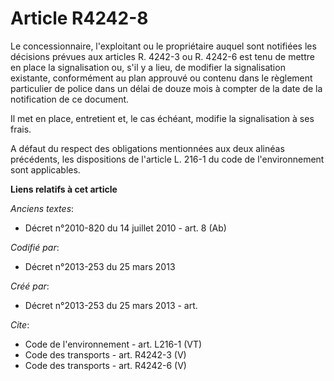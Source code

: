 # Article R4242-8

Le concessionnaire, l'exploitant ou le propriétaire auquel sont notifiées les décisions prévues aux articles R. 4242-3 ou R.
4242-6 est tenu de mettre en place la signalisation ou, s'il y a lieu, de modifier la signalisation existante, conformément
au plan approuvé ou contenu dans le règlement particulier de police dans un délai de douze mois à compter de la date de la
notification de ce document. 

Il met en place, entretient et, le cas échéant, modifie la signalisation à ses frais. 

A défaut du respect des obligations mentionnées aux deux alinéas précédents, les dispositions de l'article L. 216-1 du code
de l'environnement sont applicables.

**Liens relatifs à cet article**

_Anciens textes_:

  - Décret n°2010-820 du 14 juillet 2010 - art. 8 (Ab)

_Codifié par_:

  - Décret n°2013-253 du 25 mars 2013

_Créé par_:

  - Décret n°2013-253 du 25 mars 2013 - art.

_Cite_:

  - Code de l'environnement - art. L216-1 (VT)
  - Code des transports - art. R4242-3 (V)
  - Code des transports - art. R4242-6 (V)
